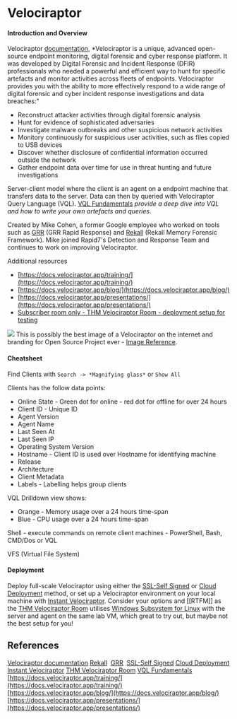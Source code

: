 # Velociraptor

#### Introduction and Overview

Velociraptor [documentation](https://docs.velociraptor.app/docs/overview/), *Velociraptor is a unique, advanced open-source endpoint monitoring, digital forensic and cyber response platform. It was developed by Digital Forensic and Incident Response (DFIR) professionals who needed a powerful and efficient way to hunt for specific artefacts and monitor activities across fleets of endpoints. Velociraptor provides you with the ability to more effectively respond to a wide range of digital forensic and cyber incident response investigations and data breaches:"
- Reconstruct attacker activities through digital forensic analysis
- Hunt for evidence of sophisticated adversaries
- Investigate malware outbreaks and other suspicious network activities
- Monitory continuously for suspicious user activities, such as files copied to USB devices
- Discover whether disclosure of confidential information occurred outside the network
- Gather endpoint data over time for use in threat hunting and future investigations

Server-client model where the client is an agent on a endpoint machine that transfers data to the server. Data can then by queried with Velociraptor Query Language (VQL). [VQL Fundamentals](https://docs.velociraptor.app/docs/vql/) *provide a deep dive into VQL and how to write your own artefacts and queries*.

Created by Mike Cohen, a former Google employee who worked on tools such as [GRR](https://github.com/google/grr) (GRR Rapid Response) and [Rekall](https://github.com/google/rekall) (Rekall Memory Forensic Framework). Mike joined Rapid7's Detection and Response Team and continues to work on improving Velociraptor.

Additional resources
- [https://docs.velociraptor.app/training/](https://docs.velociraptor.app/training/)
- [https://docs.velociraptor.app/blog/](https://docs.velociraptor.app/blog/)
- [https://docs.velociraptor.app/presentations/](https://docs.velociraptor.app/presentations/)
- [Subscriber room only - THM Velociraptor Room - deployment setup for testing](https://tryhackme.com/room/velociraptorhp)


![](velociraptorofficialdocsimage-oneofthebestimageseveraboutdinosaurs.png)
This is possibly the best image of a Velociraptor on the internet and branding for Open Source Project  ever - [Image Reference](https://docs.velociraptor.app/docs/overview/). 

#### Cheatsheet

Find Clients with `Search -> *Magnifying glass*` or `Show All` 

Clients has the follow data points:
- Online State - Green dot for online - red dot for offline for over 24 hours
- Client ID - Unique ID 
- Agent Version
- Agent Name
- Last Seen At
- Last Seen IP
- Operating System Version
- Hostname - Client ID is used over Hostname for identifying machine 
- Release
- Architecture
- Client Metadata
- Labels - Labelling helps group clients

VQL Drilldown view shows:
- Orange - Memory usage over a 24 hours time-span
- Blue - CPU usage over a 24 hours time-span

Shell - execute commands on remote client machines - PowerShell,  Bash, CMD/Dos or VQL

VFS (Virtual File System)
#### Deployment 

Deploy full-scale Velociraptor using either the [SSL-Self Signed](https://docs.velociraptor.app/docs/deployment/self-signed/) or [Cloud Deployment](https://docs.velociraptor.app/docs/deployment/cloud/) method, or set up a Velociraptor environment on your local machine with [Instant Velociraptor](https://docs.velociraptor.app/docs/deployment/#instant-velociraptor). Consider your options and [[RTFM]] as the [THM Velociraptor Room](https://tryhackme.com/room/velociraptorhp) utilises [Windows Subsystem for Linux](https://docs.microsoft.com/en-us/windows/wsl/about) with the server and agent on the same lab VM, which great to try out, but maybe not the best setup for you! 

## References

[Velociraptor documentation](https://docs.velociraptor.app/docs/overview/)
[Rekall](https://github.com/google/rekall) 
[GRR](https://github.com/google/grr) 
[SSL-Self Signed](https://docs.velociraptor.app/docs/deployment/self-signed/) 
[Cloud Deployment](https://docs.velociraptor.app/docs/deployment/cloud/)
[Instant Velociraptor](https://docs.velociraptor.app/docs/deployment/#instant-velociraptor)
[THM Velociraptor Room](https://tryhackme.com/room/velociraptorhp)
[VQL Fundamentals](https://docs.velociraptor.app/docs/vql/)
[https://docs.velociraptor.app/training/](https://docs.velociraptor.app/training/)
[https://docs.velociraptor.app/blog/](https://docs.velociraptor.app/blog/)
[https://docs.velociraptor.app/presentations/](https://docs.velociraptor.app/presentations/)